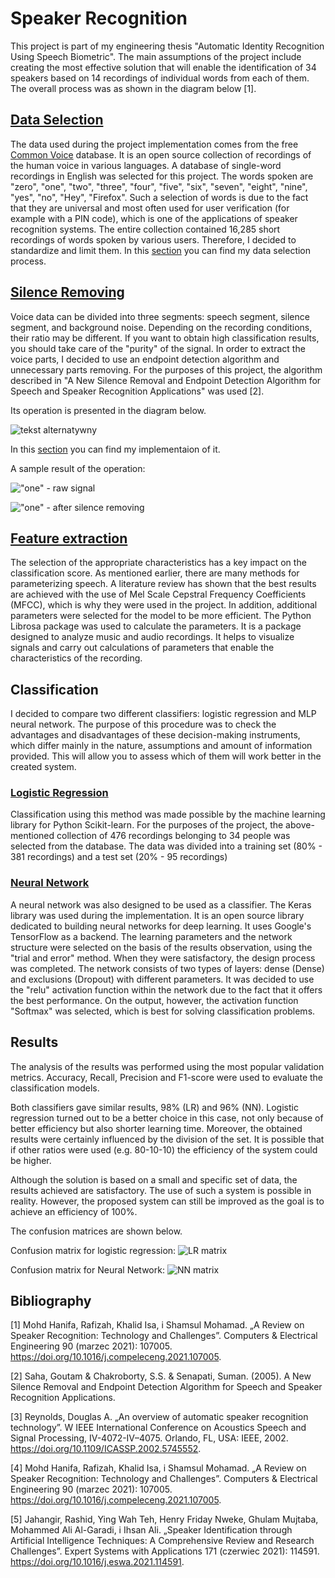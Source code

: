 # Speaker Recognition

This project is part of my engineering thesis "Automatic Identity Recognition Using Speech Biometric". The main assumptions of the project include creating the most effective solution that will enable the identification of 34 speakers based on 14 recordings of individual words from each of them. The overall process was as shown in the diagram below [1]. 


## [Data Selection](https://github.com/Swedeling/Portfolio/blob/main/SpeakerRecognition/data_selection.ipynb)

The data used during the project implementation comes from the free [Common Voice](https://commonvoice.mozilla.org) database. It is an open source collection of recordings of the human voice in various languages. A database of single-word recordings in English was selected for this project. The words spoken are "zero", "one", "two", "three", "four", "five", "six", "seven", "eight", "nine", "yes", "no", "Hey", "Firefox". Such a selection of words is due to the fact that they are universal and most often used for user verification (for example with a PIN code), which is one of the applications of speaker recognition systems.
The entire collection contained 16,285 short recordings of words spoken by various users. Therefore, I decided to standardize and limit them. In this [section](https://github.com/Swedeling/Portfolio/blob/main/SpeakerRecognition/data_selection.ipynb) you can find my data selection process. 

## [Silence Removing](https://github.com/Swedeling/Portfolio/blob/main/SpeakerRecognition/feature_extraction.ipynb)
Voice data can be divided into three segments: speech segment, silence segment, and background noise. Depending on the recording conditions, their ratio may be different. If you want to obtain high classification results, you should take care of the "purity" of the signal. In order to extract the voice parts, I decided to use an endpoint detection algorithm and unnecessary parts removing. For the purposes of this project, the algorithm described in "A New Silence Removal and Endpoint Detection Algorithm for Speech and Speaker Recognition Applications" was used [2]. 

Its operation is presented in the diagram below.

![tekst alternatywny](../docks/schemat1.png)

In this [section](https://github.com/Swedeling/Portfolio/blob/main/SpeakerRecognition/feature_extraction.ipynb) you can find my implementaion of it. 

A sample result of the operation:

!["one" - raw signal ](../docks/silence1.PNG)

!["one" - after silence removing](../docks/silence2.PNG)


## [Feature extraction](https://github.com/Swedeling/Portfolio/blob/main/SpeakerRecognition/feature_extraction.ipynb)
The selection of the appropriate characteristics has a key impact on the classification score. As mentioned earlier, there are many methods for parameterizing speech. A literature review has shown that the best results are achieved with the use of Mel Scale Cepstral Frequency Coefficients (MFCC), which is why they were used in the project. In addition, additional parameters were selected for the model to be more efficient. The Python Librosa package was used to calculate the parameters. It is a package designed to analyze music and audio recordings. It helps to visualize signals and carry out calculations of parameters that enable the characteristics of the recording. 

## Classification
I decided to compare two different classifiers: logistic regression and MLP neural network. The purpose of this procedure was to check the advantages and disadvantages of these decision-making instruments, which differ mainly in the nature, assumptions and amount of information provided. This will allow you to assess which of them will work better in the created system.

### [Logistic Regression](https://github.com/Swedeling/Portfolio/blob/main/SpeakerRecognition/LR.ipynb)
Classification using this method was made possible by the machine learning library for Python Scikit-learn. For the purposes of the project, the above-mentioned collection of 476 recordings belonging to 34 people was selected from the database. The data was divided into a training set (80% - 381 recordings) and a test set (20% - 95 recordings)

### [Neural Network](https://github.com/Swedeling/Portfolio/blob/main/SpeakerRecognition/NN.ipynb)
A neural network was also designed to be used as a classifier. The Keras library was used during the implementation. It is an open source library dedicated to building neural networks for deep learning. It uses Google's TensorFlow as a backend. The learning parameters and the network structure were selected on the basis of the results observation, using the "trial and error" method. When they were satisfactory, the design process was completed. The network consists of two types of layers: dense (Dense) and exclusions (Dropout) with different parameters. It was decided to use the "relu" activation function within the network due to the fact that it offers the best performance. On the output, however, the activation function "Softmax" was selected, which is best for solving classification problems.

## Results
The analysis of the results was performed using the most popular validation metrics. Accuracy, Recall, Precision and F1-score were used to evaluate the classification models. 

Both classifiers gave similar results, 98% (LR) and 96% (NN). Logistic regression turned out to be a better choice in this case, not only because of better efficiency but also shorter learning time. Moreover, the obtained results were certainly influenced by the division of the set. It is possible that if other ratios were used (e.g. 80-10-10) the efficiency of the system could be higher.

Although the solution is based on a small and specific set of data, the results achieved are satisfactory. The use of such a system is possible in reality. However, the proposed system can still be improved as the goal is to achieve an efficiency of 100%.

The confusion matrices are shown below.

Confusion matrix for logistic regression:
![LR matrix](../docks/matrix_NN.PNG)


Confusion matrix for Neural Network:
![NN matrix](../docks/matrix_regression.PNG)


## Bibliography

[1] Mohd Hanifa, Rafizah, Khalid Isa, i Shamsul Mohamad. „A Review on Speaker Recognition: Technology and Challenges”. Computers & Electrical Engineering 90 (marzec 2021): 107005. https://doi.org/10.1016/j.compeleceng.2021.107005.

[2] Saha, Goutam & Chakroborty, S.S. & Senapati, Suman. (2005). A New Silence Removal and Endpoint Detection Algorithm for Speech and Speaker Recognition Applications.

[3] Reynolds, Douglas A. „An overview of automatic speaker recognition technology”. W IEEE International Conference on Acoustics Speech and Signal Processing, IV-4072-IV–4075. Orlando, FL, USA: IEEE, 2002. https://doi.org/10.1109/ICASSP.2002.5745552.

[4] Mohd Hanifa, Rafizah, Khalid Isa, i Shamsul Mohamad. „A Review on Speaker Recognition: Technology and Challenges”. Computers & Electrical Engineering 90 (marzec 2021): 107005. https://doi.org/10.1016/j.compeleceng.2021.107005.

[5] Jahangir, Rashid, Ying Wah Teh, Henry Friday Nweke, Ghulam Mujtaba, Mohammed Ali Al-Garadi, i Ihsan Ali. „Speaker Identification through Artificial Intelligence Techniques: A Comprehensive Review and Research Challenges”. Expert Systems with Applications 171 (czerwiec 2021): 114591. https://doi.org/10.1016/j.eswa.2021.114591.